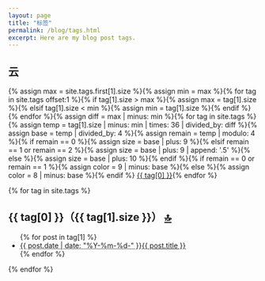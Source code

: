 ```yaml
---
layout: page
title: "标签"
permalink: /blog/tags.html
excerpt: Here are my blog post tags.
---
```

<div id="tagcloud">
  <h2>云</h2>{% assign max = site.tags.first[1].size %}{% assign min = max %}{% for tag in site.tags offset:1 %}{% if tag[1].size > max %}{% assign max = tag[1].size %}{% elsif tag[1].size < min %}{% assign min = tag[1].size %}{% endif %}{% endfor %}{% assign diff = max | minus: min %}{% for tag in site.tags %}{% assign temp = tag[1].size | minus: min | times: 36 | divided_by: diff %}{% assign base = temp | divided_by: 4 %}{% assign remain = temp | modulo: 4 %}{% if remain == 0 %}{% assign size = base | plus: 9 %}{% elsif remain == 1 or remain == 2 %}{% assign size = base | plus: 9 | append: '.5' %}{% else %}{% assign size = base | plus: 10 %}{% endif %}{% if remain == 0 or remain == 1 %}{% assign color = 9 | minus: base %}{% else %}{% assign color = 8 | minus: base %}{% endif %}
  <a href="#{{ tag[0] }}" style="font-size:{{ size }}pt;color:#{{ color }}{{ color }}{{ color }}">{{ tag[0] }}</a>{% endfor %}
</div>

{% for tag in site.tags %}
<div class="contents">
  <h2 id="{{ tag[0] }}">
    {{ tag[0] }}（{{ tag[1].size }}）
    <a href="#tagcloud" class="right">🔝</a>
  </h2>
  <ul>{% for post in tag[1] %}
    <li><abbr title="{{ post.date | date_to_xmlschema }}">{{ post.date | date: "%Y-%m-%d-" }}</abbr><a href="{{ post.url }}">{{ post.title }}</a></li>{% endfor %}
  </ul>
</div>
{% endfor %}
